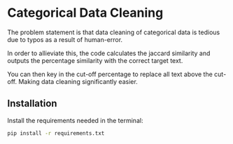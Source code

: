 
# Categorical Data Cleaning


The problem statement is that data cleaning of categorical data is tedious due to typos as a result of human-error.

In order to allieviate this, the code calculates the jaccard similarity and outputs the percentage similarity with the correct target text.

You can then key in the cut-off percentage to replace all text above the cut-off. Making data cleaning significantly easier.







## Installation

Install the requirements needed in the terminal:

```bash
pip install -r requirements.txt

```
    